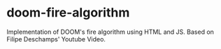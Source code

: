 # doom-fire-algorithm
Implementation of DOOM's fire algorithm using HTML and JS. Based on Filipe Deschamps' Youtube Video.
